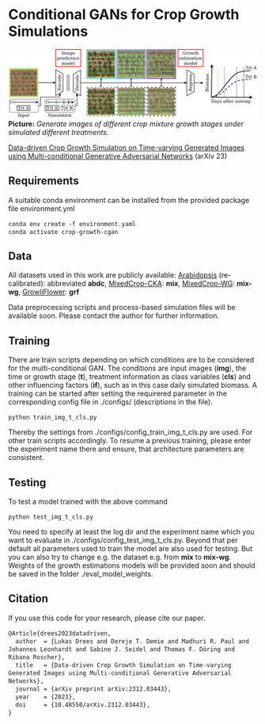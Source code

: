 # Conditional GANs for Crop Growth Simulations

![Teaser image](./cgan_simulation.jpg)
**Picture:** *Generate images of different crop mixture growth stages under simulated different treatments.*

[Data-driven Crop Growth Simulation on Time-varying Generated Images using Multi-conditional Generative Adversarial Networks](https://doi.org/10.48550/arXiv.2312.03443) (arXiv 23)

## Requirements

A suitable conda environment can be installed from the provided package file environment.yml

    conda env create -f environment.yaml
    conda activate crop-growth-cgan

## Data
All datasets used in this work are publicly available: [Arabidopsis](https://doi.org/10.5281/zenodo.168158) (re-calibrated): abbreviated **abdc**, [MixedCrop-CKA](https://phenoroam.phenorob.de/geonetwork/srv/eng/catalog.search#/metadata/751c10c4-b6dc-4bcc-bc8c-c0fc5920887a): **mix**, [MixedCrop-WG](https://phenoroam.phenorob.de/geonetwork/srv/eng/catalog.search#/metadata/d9d0434f-7864-435e-9c75-56102d9332cb): **mix-wg**, [GrowliFlower](https://phenoroam.phenorob.de/geonetwork/srv/eng/catalog.search#/metadata/cb328232-31f5-4b84-a929-8e1ee551d66a): **grf**

Data preprocessing scripts and process-based simulation files will be available soon. Please contact the author for further information.

## Training
There are train scripts depending on which conditions are to be considered for the multi-conditional GAN. The conditions are input images (**img**), the time or growth stage (**t**), treatment information as class variables (**cls**) and other influencing factors (**if**), such as in this case daily simulated biomass.
A training can be started after setting the requirered parameter in the corresponding config file in ./configs/ (descriptions in the file).

    python train_img_t_cls.py

Thereby the settings from ./configs/config_train_img_t_cls.py are used. For other train scripts accordingly.
To resume a previous training, please enter the experiment name there and ensure, that architecture parameters are consistent.

## Testing
To test a model trained with the above command

    python test_img_t_cls.py
    
You need to specify at least the log dir and the experiment name which you want to evaluate in ./configs/config_test_img_t_cls.py.
Beyond that per default all parameters used to train the model are also used for testing. But you can also try to change e.g. the dataset e.g. from **mix** to **mix-wg**.
Weights of the growth estimations models will be provided soon and should be saved in the folder ./eval_model_weights.

## Citation
If you use this code for your research, please cite our paper.
```
@Article{drees2023datadriven,
  author  = {Lukas Drees and Dereje T. Demie and Madhuri R. Paul and Johannes Leonhardt and Sabine J. Seidel and Thomas F. Döring and Ribana Roscher},
  title   = {Data-driven Crop Growth Simulation on Time-varying Generated Images using Multi-conditional Generative Adversarial Networks},
  journal = {arXiv preprint arXiv:2312.03443},
  year    = {2023},
  doi     = {10.48550/arXiv.2312.03443},
}
```
